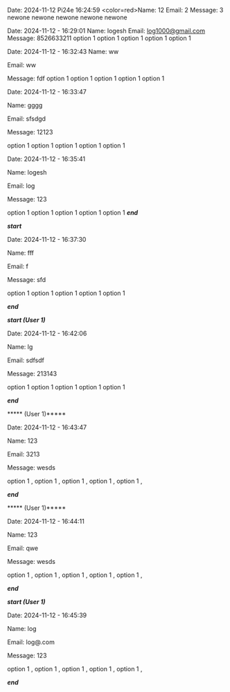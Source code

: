 

Date: 2024-11-12  Pi24e 16:24:59
<color=red>Name:</color> 12
     Email: 2
Message: 3
newone
newone
newone
newone
newone

Date: 2024-11-12   -  16:29:01
Name: logesh
     Email: log1000@gmail.com
Message: 8526633211
option 1
option 1
option 1
option 1
option 1

Date: 2024-11-12   -  16:32:43
Name: ww

  Email: ww

Message: fdf
option 1
option 1
option 1
option 1
option 1

Date: 2024-11-12   -  16:33:47

Name: gggg

  Email: sfsdgd

Message: 12123

option 1
option 1
option 1
option 1
option 1

Date: 2024-11-12   -  16:35:41

Name: logesh

  Email: log

Message: 123

option 1
option 1
option 1
option 1
option 1
 *****end*****

 *****start*****

Date: 2024-11-12   -  16:37:30

Name: fff

  Email: f

Message: sfd

option 1
option 1
option 1
option 1
option 1

 *****end*****

*****start (User 1)*****

Date: 2024-11-12   -  16:42:06

Name: lg

  Email: sdfsdf

Message: 213143

option 1
option 1
option 1
option 1
option 1

 *****end*****

***** (User 1)*****

Date: 2024-11-12   -  16:43:47

Name: 123

  Email: 3213

Message: wesds

option 1 ,
option 1 ,
option 1 ,
option 1 ,
option 1 ,

 *****end*****

***** (User 1)*****

Date: 2024-11-12   -  16:44:11

Name: 123

  Email: qwe

Message: wesds

option 1 ,
option 1 ,
option 1 ,
option 1 ,
option 1 ,

 *****end*****

*****start (User 1)*****

Date: 2024-11-12   -  16:45:39

Name: log

  Email: log@.com

Message: 123

option 1 ,
option 1 ,
option 1 ,
option 1 ,
option 1 ,

 *****end*****
